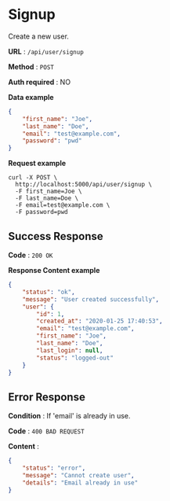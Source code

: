 # Signup

Create a new user.

**URL** : `/api/user/signup`

**Method** : `POST`

**Auth required** : NO

**Data example**

```json
{
    "first_name": "Joe",
    "last_name": "Doe",
    "email": "test@example.com",
    "password": "pwd"
}
```

**Request example**

```curl
curl -X POST \
  http://localhost:5000/api/user/signup \
  -F first_name=Joe \
  -F last_name=Doe \
  -F email=test@example.com \
  -F password=pwd
```

## Success Response

**Code** : `200 OK`

**Response Content example**

```json
{
    "status": "ok",
    "message": "User created successfully",
    "user": {
        "id": 1,
        "created_at": "2020-01-25 17:40:53",
        "email": "test@example.com",
        "first_name": "Joe",
        "last_name": "Doe",
        "last_login": null,
        "status": "logged-out"
    }
}
```

## Error Response

**Condition** : If 'email' is already in use.

**Code** : `400 BAD REQUEST`

**Content** :

```json
{
    "status": "error",
    "message": "Cannot create user",
    "details": "Email already in use"
}
```